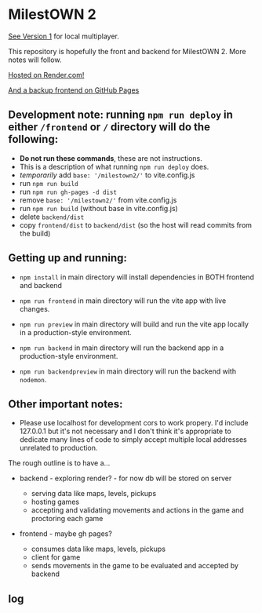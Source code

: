 # MilestOWN 2

[See Version 1](https://github.com/moefingers/UNLV-MilestO-W-N) for local multiplayer.

This repository is hopefully the front and backend for MilestOWN 2. More notes will follow.

[Hosted on Render.com!](https://milestown2.onrender.com/)

[And a backup frontend on GitHub Pages](https://moefingers.github.io/milestown2/)

## Development note: running `npm run deploy` in either `/frontend` or `/` directory will do the following:
- **Do not run these commands**, these are not instructions.
- This is a description of what running `npm run deploy` does.
- *temporarily* add `base: '/milestown2/'` to vite.config.js
- run `npm run build`
- run `npm run gh-pages -d dist`
- remove `base: '/milestown2/'` from vite.config.js
- run `npm run build` (without base in vite.config.js)
- delete `backend/dist`
- copy `frontend/dist` to `backend/dist` (so the host will read commits from the build)

## Getting up and running:
- `npm install` in main directory will install dependencies in BOTH frontend and backend
- `npm run frontend` in main directory will run the vite app with live changes.
- `npm run preview` in main directory will build and run the vite app locally in a production-style environment.

- `npm run backend` in main directory will run the backend app in a production-style environment.
- `npm run backendpreview` in main directory will run the backend with `nodemon`.

## Other important notes:
- Please use localhost for development cors to work propery. I'd include 127.0.0.1 but it's not necessary and I don't think it's appropriate to dedicate many lines of code to simply accept multiple local addresses unrelated to production.

The rough outline is to have a...

- backend - exploring render? - for now db will be stored on server
  - serving data like maps, levels, pickups
  - hosting games
  - accepting and validating movements and actions in the game and proctoring each game


- frontend - maybe gh pages?
  - consumes data like maps, levels, pickups
  - client for game
  - sends movements in the game to be evaluated and accepted by backend


## log
